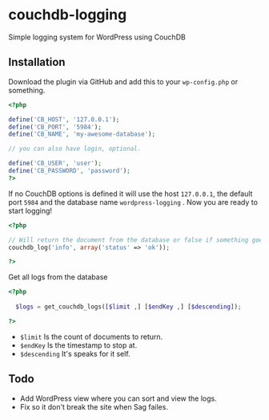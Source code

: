 couchdb-logging
=====================

Simple logging system for WordPress using CouchDB

## Installation

Download the plugin via GitHub and add this to your `wp-config.php` or something.

```php
<?php

define('CB_HOST', '127.0.0.1');
define('CB_PORT', '5984');
define('CB_NAME', 'my-awesome-database');

// you can also have login, optional.

define('CB_USER', 'user');
define('CB_PASSWORD', 'password');
?>
```

If no CouchDB options is defined it will use the host `127.0.0.1`, the default port `5984` and the database name `wordpress-logging` . Now you are ready to start logging!

```php
<?php

// Will return the document from the database or false if something goes wrong.
couchdb_log('info', array('status' => 'ok'));

?>
```

Get all logs from the database

```php
<?php
  
  $logs = get_couchdb_logs([$limit ,] [$endKey ,] [$descending]);

?>
```

* `$limit` Is the count of documents to return.
* `$endKey` Is the timestamp to stop at.
* `$descending` It's speaks for it self.

## Todo

* Add WordPress view where you can sort and view the logs.
* Fix so it don't break the site when Sag failes.
